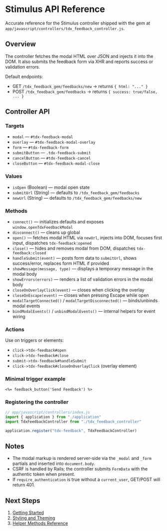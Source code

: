 # Stimulus API Reference

Accurate reference for the Stimulus controller shipped with the gem at `app/javascript/controllers/tdx_feedback_controller.js`.

## Overview

The controller fetches the modal HTML over JSON and injects it into the DOM. It also submits the feedback form via XHR and reports success or validation errors.

Default endpoints:

- GET `/tdx_feedback_gem/feedbacks/new` → returns `{ html: "..." }`
- POST `/tdx_feedback_gem/feedbacks` → returns `{ success: true/false, ... }`

## Controller API

### Targets

- `modal` — `#tdx-feedback-modal`
- `overlay` — `#tdx-feedback-modal-overlay`
- `form` — `#tdx-feedback-form`
- `submitButton` — `.tdx-feedback-submit`
- `cancelButton` — `#tdx-feedback-cancel`
- `closeButton` — `#tdx-feedback-modal-close`

### Values

- `isOpen` (Boolean) — modal open state
- `submitUrl` (String) — defaults to `/tdx_feedback_gem/feedbacks`
- `newUrl` (String) — defaults to `/tdx_feedback_gem/feedbacks/new`

### Methods

- `connect()` — initializes defaults and exposes `window.openTdxFeedbackModal`
- `disconnect()` — cleans up global
- `open()` — fetches modal HTML via `newUrl`, injects into DOM, focuses first input, dispatches `tdx-feedback:opened`
- `close()` — hides and removes modal from DOM, dispatches `tdx-feedback:closed`
- `handleSubmit(event)` — posts form data to `submitUrl`, shows success/error, replaces form HTML if provided
- `showMessage(message, type)` — displays a temporary message in the modal body
- `showErrors(errors)` — renders a list of validation errors in the modal body
- `closeOnOverlayClick(event)` — closes when clicking the overlay
- `closeOnEscape(event)` — closes when pressing Escape while open
- `modalTargetConnected()` / `modalTargetDisconnected()` — binds/unbinds modal events
- `bindModalEvents()` / `unbindModalEvents()` — internal helpers for event wiring

### Actions

Use on triggers or elements:

- `click->tdx-feedback#open`
- `click->tdx-feedback#close`
- `submit->tdx-feedback#handleSubmit`
- `click->tdx-feedback#closeOnOverlayClick` (overlay element)

### Minimal trigger example

```erb
<%= feedback_button('Send Feedback') %>
```

### Registering the controller

```javascript
// app/javascript/controllers/index.js
import { application } from "./application"
import TdxFeedbackController from "./tdx_feedback_controller"

application.register("tdx-feedback", TdxFeedbackController)
```

## Notes

- The modal markup is rendered server-side via the `_modal` and `_form` partials and inserted into `document.body`.
- CSRF is handled by Rails; the controller submits `FormData` with the authentic token when present.
- If `require_authentication` is true without a `current_user`, GET/POST will return 401.

## Next Steps

1. [Getting Started](Getting-Started)
2. [Styling and Theming](Styling-and-Theming)
3. [Helper Methods Reference](Helper-Methods-Reference)
